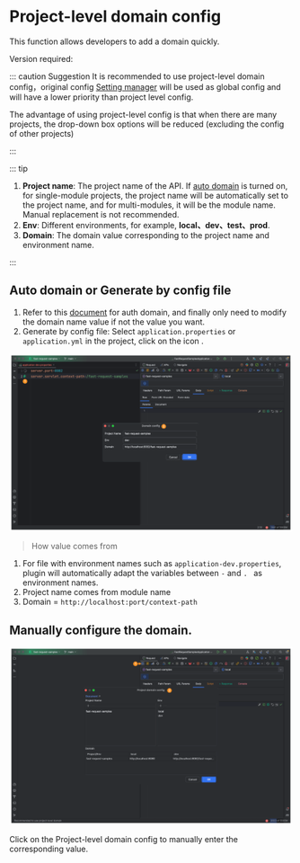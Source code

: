 # Project-level domain config

This function allows developers to add a domain quickly.

Version required: <Badge text="2023.1.1+"/>

::: caution Suggestion
It is recommended to use project-level domain config，original config [<ColorIcon icon="tool" /> Setting manager](./settingManager.md) will be used as global config and will have a lower priority than project level config.

The advantage of using project-level config is that when there are many projects, the drop-down box options will be reduced (excluding the config of other projects)

:::

::: tip

1. **Project name**: The project name of the API. If [auto domain](./autoDomain.md) is turned on, for single-module projects, the project name will be automatically set to the project name, and for multi-modules, it will be the module name. Manual replacement is not recommended.
2. **Env**: Different environments, for example, **local、dev、test、prod**.
3. **Domain**: The domain value corresponding to the project name and environment name.

:::

## Auto domain or Generate by config file

1. Refer to this [document](./autoDomain.md) for auth domain, and finally only need to modify the domain name value if not the value you want.
2. Generate by config file: Select `application.properties` or `application.yml` in the project, click on the icon <ColorIcon icon="restfulFastRequest" />.

![projectLevelDomainConfig](/img/2023.1.1/projectLevelDomainConfig_en.png "Domain config")

> How value comes from

1. For file with environment names such as `application-dev.properties`, plugin will automatically adapt the variables between `-` and `. ` as environment names.
2. Project name comes from module name
3. Domain = `http://localhost:port/context-path`

## Manually configure the domain.

![projectLevelDomainDialog](/img/2023.1.1/projectLevelDomainDialog_en.png "Domain list")

Click on the Project-level domain config to manually enter the corresponding value.
